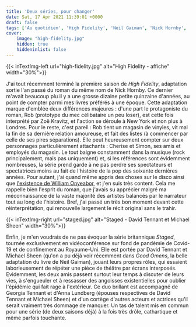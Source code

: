 ```yaml
---
title: 'Deux séries, pour changer'
date: Sat, 17 Apr 2021 11:39:01 +0000
draft: false
tags: ['Au quotidien', 'High Fidelity', 'Neil Gaiman', 'Nick Hornby', 'Série', 'Staged']
cover: 
    image: "high-fidelity.jpg"
    hidden: true
    hiddeninlist: false
---
```


{{< inTextImg-left url="high-fidelity.jpg" alt="High Fidelity - affiche" width="30%">}} 

J'ai tout récemment terminé la première saison de _High Fidelity_, adaptation sortie l'an passé du roman du même nom de Nick Hornby. Ce dernier m'avait beaucoup plu il y a une grosse dizaine petite quinzaine d'années, au point de compter parmi mes livres préférés à une époque. Cette adaptation marque d'emblée deux différences majeures : d'une part le protagoniste du roman, Rob (prototype du mec célibataire un peu loser), est cette fois interprété par Zoë Kravitz, et l'action se déroule à New York et non plus à Londres. Pour le reste, c'est pareil : Rob tient un magasin de vinyles, vit mal la fin de sa dernière relation amoureuse, et fait des listes (à commencer par celle de ses pires séparations). Elle peut heureusement compter sur deux personnages particulièrement attachants : Cherise et Simon, ses amis et employés du magasin. Le tout baigne constamment dans la musique (rock principalement, mais pas uniquement) et, si les références sont évidemment nombreuses, la série prend garde à ne pas perdre ses spectateurs et spectatrices moins au fait de l'histoire de la pop des soixante dernières années. Pour autant, j'ai quand même appris des choses sur le disco ainsi que [l'existence de William Onyeabor](https://www.youtube.com/watch?v=8Tw3r2BzoAE), et j'en suis très content. Cela me rappelle bien l'esprit du roman, que j'avais su apprécier malgré ma méconnaissance de la vaste majorité des artistes balancés par le narrateur tout au long de l'histoire. Bref, j'ai passé un très bon moment devant cette réinterprétation, qui renouvelle largement le récit original sans le trahir.

{{< inTextImg-right url="staged.jpg" alt="Staged - David Tennant et Michael Sheen" width="30%">}} 

Enfin, je m'en voudrais de ne pas évoquer la série britannique _Staged_, tournée exclusivement en vidéoconférence sur fond de pandémie de Covid-19 et de confinement au Royaume-Uni. Elle est portée par David Tennant et Michael Sheen (qu'on a pu déjà voir récemment dans _Good Omens_, la belle adaptation du livre de Neil Gaiman), jouant leurs propres rôles, qui essaient laborieusement de répéter une pièce de théâtre par écrans interposés. Evidemment, les deux amis passent surtout leur temps à discuter de leurs vies, à s'engueuler et à ressasser des angoisses existentielles pour oublier l'épidémie qui fait rage à l'extérieur. Ce duo brillant est accompagné de Georgia Tennant et d'Anna Lundberg (épouses respectives de David Tennant et Michael Sheen) et d'un cortège d'autres acteurs et actrices qu'il serait vraiment très dommage de manquer. Un tas de talent mis en commun pour une série (de deux saisons déjà) à la fois très drôle, cathartique et même parfois touchante.